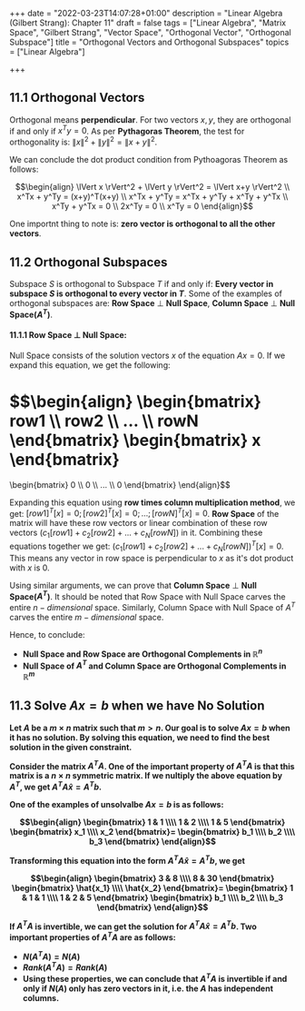 +++
date = "2022-03-23T14:07:28+01:00"
description = "Linear Algebra (Gilbert Strang): Chapter 11"
draft = false
tags = ["Linear Algebra", "Matrix Space", "Gilbert Strang",
"Vector Space", "Orthogonal Vector", "Orthogonal Subspace"]
title = "Orthogonal Vectors and Orthogonal Subspaces"
topics = ["Linear Algebra"]

+++

## 11.1 Orthogonal Vectors

Orthogonal means <b>perpendicular</b>. For two vectors $x,y$, they are orthogonal if and only if $x^Ty=0$. As per <b>Pythagoras Theorem</b>, the test for orthogonality is: $\lVert x \rVert^2 + \lVert y \rVert^2 = \lVert x+y \rVert^2$.

We can conclude the dot product condition from Pythoagoras Theorem as follows:

$$\begin{align}
\lVert x \rVert^2 + \lVert y \rVert^2 = \lVert x+y \rVert^2 \\
x^Tx + y^Ty = (x+y)^T(x+y) \\
x^Tx + y^Ty = x^Tx + y^Ty + x^Ty + y^Tx \\
x^Ty + y^Tx = 0 \\
2x^Ty = 0 \\
x^Ty = 0
\end{align}$$

One importnt thing to note is: <b>zero vector is orthogonal to all the other vectors</b>.

## 11.2 Orthogonal Subspaces

Subspace $S$ is orthogonal to Subspace $T$ if and only if: <b>Every vector in subspace $S$ is orthogonal to every vector in $T$</b>. Some of the examples of orthogonal subspaces are: <b>Row Space</b> $\perp$ <b>Null Space</b>, <b>Column Space</b> $\perp$ <b>Null Space($A^T$)</b>.

#### 11.1.1 <b>Row Space</b> $\perp$ <b>Null Space</b>:

Null Space consists of the solution vectors $x$ of the equation $Ax=0$. If we expand this equation, we get the following:

$$\begin{align}
\begin{bmatrix}
    row1 \\\\
    row2 \\\\
    ... \\\\
    rowN
\end{bmatrix} 
\begin{bmatrix}
    x
\end{bmatrix}
=
\begin{bmatrix}
    0 \\\\
    0 \\\\
    ... \\\\
    0
\end{bmatrix} 
\end{align}$$

Expanding this equation using <b>row times column multiplication method</b>, we get: $[row1]^T[x]=0; [row2]^T[x]=0; ... ;[rowN]^T[x]=0$. <b>Row Space</b> of the matrix will have these row vectors or linear combination of these row vectors ($c_1[row1] + c_2[row2] + ... + c_N[rowN]$) in it. Combining these equations together we get: $(c_1[row1] + c_2[row2] + ... + c_N[rowN])^T[x] = 0$. This means any vector in row space is perpendicular to $x$ as it's dot product with $x$ is $0$.

Using similar arguments, we can prove that <b>Column Space</b> $\perp$ <b>Null Space($A^T$)</b>. It should be noted that Row Space with Null Space carves the entire $n-dimensional$ space. Similarly, Column Space with Null Space of $A^T$ carves the entire $m-dimensional$ space.

Hence, to conclude:
* <b>Null Space and Row Space are Orthogonal Complements in $\mathbb{R}^n$
* <b>Null Space of $A^T$ and Column Space are Orthogonal Complements in $\mathbb{R}^m$

## 11.3 Solve $Ax=b$ when we have No Solution

Let $A$ be a $m \times n$ matrix such that $m > n$. Our goal is to solve $Ax=b$ when it has no solution. By solving this equation, we need to find the best solution in the given constraint. 

Consider the matrix $A^TA$. One of the important property of $A^TA$ is that this matrix is a $n \times n$ <b>symmetric matrix</b>. If we nultiply the above equation by $A^T$, we get $A^TA \hat{x} = A^Tb$. 

One of the examples of unsolvalbe $Ax=b$ is as follows:

$$\begin{align}
\begin{bmatrix}
    1 & 1 \\\\
    1 & 2 \\\\
    1 & 5
\end{bmatrix} 
\begin{bmatrix}
    x_1 \\\\
    x_2
\end{bmatrix}=
\begin{bmatrix}
    b_1 \\\\
    b_2 \\\\
    b_3
\end{bmatrix}
\end{align}$$

Transforming this equation into the form $A^TA\hat{x} = A^Tb$, we get

$$\begin{align}
\begin{bmatrix}
    3 & 8 \\\\
    8 & 30
\end{bmatrix} 
\begin{bmatrix}
    \hat{x_1} \\\\
    \hat{x_2}
\end{bmatrix}=
\begin{bmatrix}
    1 & 1 & 1 \\\\
    1 & 2 & 5
\end{bmatrix}
\begin{bmatrix}
    b_1 \\\\
    b_2 \\\\
    b_3
\end{bmatrix}
\end{align}$$

If $A^TA$ is <b>invertible</b>, we can get the solution for $A^TA\hat{x} = A^Tb$. Two important properties of $A^TA$ are as follows:

* $N(A^TA) = N(A)$
* $Rank(A^TA) = Rank(A)$
* Using these properties, we can conclude that <b>$A^TA$ is invertible if and only if $N(A)$ only has zero vectors in it</b>, i.e. the $A$ has independent columns.
